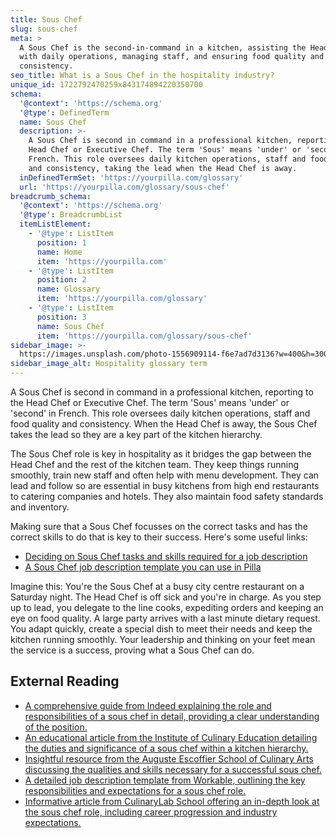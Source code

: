 ```yaml
---
title: Sous Chef
slug: sous-chef
meta: >
  A Sous Chef is the second-in-command in a kitchen, assisting the Head Chef
  with daily operations, managing staff, and ensuring food quality and
  consistency.
seo_title: What is a Sous Chef in the hospitality industry?
unique_id: 1722792470259x843174894220350700
schema:
  '@context': 'https://schema.org'
  '@type': DefinedTerm
  name: Sous Chef
  description: >-
    A Sous Chef is second in command in a professional kitchen, reporting to the
    Head Chef or Executive Chef. The term 'Sous' means 'under' or 'second' in
    French. This role oversees daily kitchen operations, staff and food quality
    and consistency, taking the lead when the Head Chef is away.
  inDefinedTermSet: 'https://yourpilla.com/glossary'
  url: 'https://yourpilla.com/glossary/sous-chef'
breadcrumb_schema:
  '@context': 'https://schema.org'
  '@type': BreadcrumbList
  itemListElement:
    - '@type': ListItem
      position: 1
      name: Home
      item: 'https://yourpilla.com'
    - '@type': ListItem
      position: 2
      name: Glossary
      item: 'https://yourpilla.com/glossary'
    - '@type': ListItem
      position: 3
      name: Sous Chef
      item: 'https://yourpilla.com/glossary/sous-chef'
sidebar_image: >-
  https://images.unsplash.com/photo-1556909114-f6e7ad7d3136?w=400&h=300&fit=crop&auto=format
sidebar_image_alt: Hospitality glossary term
---
```


A Sous Chef is second in command in a professional kitchen, reporting to the Head Chef or Executive Chef. The term 'Sous' means 'under' or 'second' in French. This role oversees daily kitchen operations, staff and food quality and consistency. When the Head Chef is away, the Sous Chef takes the lead so they are a key part of the kitchen hierarchy.

The Sous Chef role is key in hospitality as it bridges the gap between the Head Chef and the rest of the kitchen team. They keep things running smoothly, train new staff and often help with menu development. They can lead and follow so are essential in busy kitchens from high end restaurants to catering companies and hotels. They also maintain food safety standards and inventory.

Making sure that a Sous Chef focusses on the correct tasks and has the correct skills to do that is key to their success. Here's some useful links:

*   [Deciding on Sous Chef tasks and skills required for a job description](https://yourpilla.com/blog/sous-chef-job-description)
*   [A Sous Chef job description template you can use in Pilla](https://yourpilla.com/templates/sous-chef-job-description)

Imagine this: You're the Sous Chef at a busy city centre restaurant on a Saturday night. The Head Chef is off sick and you're in charge. As you step up to lead, you delegate to the line cooks, expediting orders and keeping an eye on food quality. A large party arrives with a last minute dietary request. You adapt quickly, create a special dish to meet their needs and keep the kitchen running smoothly. Your leadership and thinking on your feet mean the service is a success, proving what a Sous Chef can do.

## External Reading

*   [A comprehensive guide from Indeed explaining the role and responsibilities of a sous chef in detail, providing a clear understanding of the position.](https://uk.indeed.com/career-advice/finding-a-job/what-is-sous-chef)
*   [An educational article from the Institute of Culinary Education detailing the duties and significance of a sous chef within a kitchen hierarchy.](https://www.ice.edu/blog/what-sous-chef)
*   [Insightful resource from the Auguste Escoffier School of Culinary Arts discussing the qualities and skills necessary for a successful sous chef.](https://www.escoffier.edu/blog/culinary-pastry-careers/what-makes-a-good-sous-chef/)
*   [A detailed job description template from Workable, outlining the key responsibilities and expectations for a sous chef role.](https://resources.workable.com/sous-chef-job-description)
*   [Informative article from CulinaryLab School offering an in-depth look at the sous chef role, including career progression and industry expectations.](https://culinarylabschool.com/what-is-a-sous-chef-everything-you-need-to-know/)
